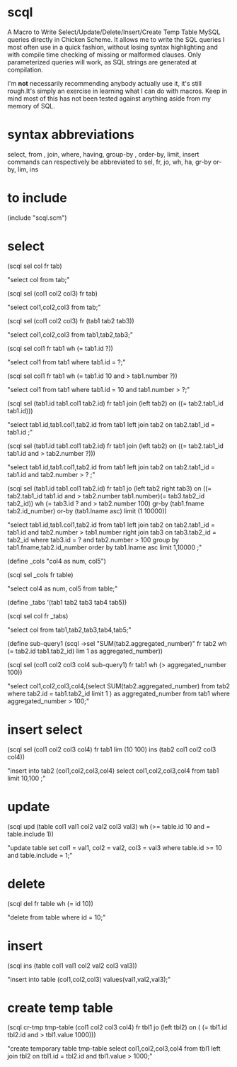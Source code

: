 # scql

A Macro to Write Select/Update/Delete/Insert/Create Temp Table MySQL queries directly in Chicken Scheme. It allows me to write the SQL queries I most often use in a quick fashion, without losing syntax highlighting and with compile time checking of missing or malformed clauses. Only parameterized queries will work, as SQL strings are generated at compilation.

I'm **not** necessarily recommending anybody actually use it, it's still rough.It's simply an exercise in learning what I can do with macros. Keep in mind most of this has not been tested against anything aside from my memory of SQL.

# syntax abbreviations
select, from , join, where, having, group-by , order-by, limit, insert commands can respectively be abbreviated to
sel, fr, jo, wh, ha, gr-by or-by, lim, ins


# to include  

(include "scql.scm")

# select

(scql sel col fr tab)

"select col from tab;"

(scql sel (col1 col2 col3) fr tab)

"select col1,col2,col3 from tab;"

(scql sel (col1 col2 col3) fr (tab1 tab2 tab3))

"select col1,col2,col3 from tab1,tab2,tab3;"

(scql sel col1 fr tab1 wh (= tab1.id ?))

"select col1 from tab1 where tab1.id = ?;"

(scql sel col1 fr tab1 wh (= tab1.id 10 and > tab1.number ?)) 

"select col1 from tab1  where tab1.id = 10 and tab1.number > ?;"

(scql sel (tab1.id tab1.col1 tab2.id) fr tab1 join (left tab2) on ((= tab2.tab1_id tab1.id)))

"select tab1.id,tab1.col1,tab2.id from tab1  left join tab2  on tab2.tab1_id = tab1.id  ;"

(scql sel (tab1.id tab1.col1 tab2.id) fr tab1 join (left tab2) on ((= tab2.tab1_id tab1.id and > tab2.number ?)))

"select tab1.id,tab1.col1,tab2.id from tab1  left join tab2  on tab2.tab1_id = tab1.id  and tab2.number > ?  ;"

(scql sel (tab1.id tab1.col1 tab2.id) fr tab1 jo (left tab2 right tab3) on ((= tab2.tab1_id tab1.id and > tab2.number tab1.number)(= tab3.tab2_id tab2_id)) wh (= tab3.id ? and > tab2.number 100) gr-by (tab1.fname tab2.id_number) or-by (tab1.lname asc) limit (1 10000))

"select tab1.id,tab1.col1,tab2.id from tab1 left join tab2  on tab2.tab1_id = tab1.id and tab2.number > tab1.number right join tab3  on tab3.tab2_id = tab2_id  where tab3.id = ? and tab2.number > 100 group by tab1.fname,tab2.id_number order by   tab1.lname asc  limit 1,10000 ;"

(define _cols "col4 as num, col5") 

(scql sel _cols fr table)

"select col4 as num, col5 from table;"

(define _tabs '(tab1 tab2 tab3 tab4 tab5)) 

(scql sel col fr _tabs)

"select col from tab1,tab2,tab3,tab4,tab5;"

(define sub-query1 (scql ->sel "SUM(tab2.aggregated_number)" fr tab2 wh (= tab2.id tab1.tab2_id) lim 1 as aggregated_number)) 

(scql sel (col1 col2 col3 col4 sub-query1) fr tab1 wh (> aggregated_number 100))

"select col1,col2,col3,col4,(select SUM(tab2.aggregated_number) from tab2 where tab2.id = tab1.tab2_id limit 1 ) as aggregated_number  from tab1 where aggregated_number > 100;"



# insert select

(scql sel (col1 col2 col3 col4) fr tab1 lim (10 100) ins (tab2 col1 col2 col3 col4))

"insert into tab2 (col1,col2,col3,col4) select col1,col2,col3,col4 from tab1 limit 10,100 ;"

# update
(scql upd (table col1 val1 col2 val2 col3 val3) wh (>= table.id 10 and = table.include 1))

"update table set  col1 = val1, col2 = val2, col3 = val3  where table.id >= 10 and table.include = 1;"

# delete

(scql del fr table wh (= id 10))

"delete from table where id = 10;"

# insert

(scql ins (table col1 val1 col2 val2 col3 val3))

"insert into table (col1,col2,col3)  values(val1,val2,val3);"

# create temp table
(scql cr-tmp tmp-table (col1 col2 col3 col4) fr tbl1 jo (left tbl2) on ( (= tbl1.id tbl2.id and > tbl1.value 1000)))

"create temporary table tmp-table select col1,col2,col3,col4 from tbl1 left join tbl2  on tbl1.id = tbl2.id and tbl1.value > 1000;"





